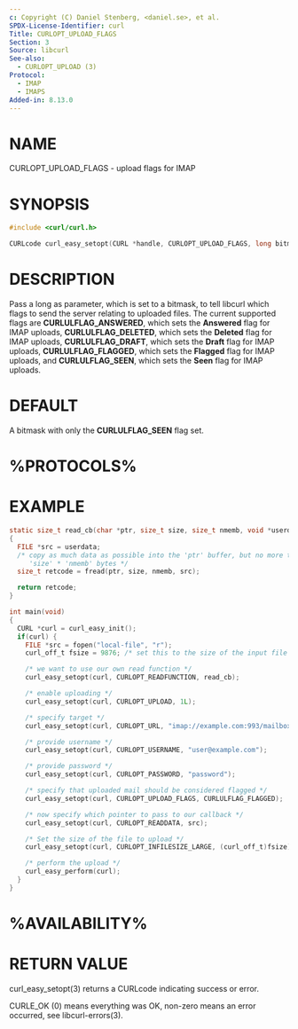 ```yaml
---
c: Copyright (C) Daniel Stenberg, <daniel.se>, et al.
SPDX-License-Identifier: curl
Title: CURLOPT_UPLOAD_FLAGS
Section: 3
Source: libcurl
See-also:
  - CURLOPT_UPLOAD (3)
Protocol:
  - IMAP
  - IMAPS
Added-in: 8.13.0
---
```


# NAME

CURLOPT_UPLOAD_FLAGS - upload flags for IMAP

# SYNOPSIS

~~~c
#include <curl/curl.h>

CURLcode curl_easy_setopt(CURL *handle, CURLOPT_UPLOAD_FLAGS, long bitmask);
~~~

# DESCRIPTION

Pass a long as parameter, which is set to a bitmask, to tell libcurl which
flags to send the server relating to uploaded files. The current supported
flags are **CURLULFLAG_ANSWERED**, which sets the **Answered** flag for IMAP
uploads, **CURLULFLAG_DELETED**, which sets the **Deleted** flag for IMAP
uploads, **CURLULFLAG_DRAFT**, which sets the **Draft** flag for IMAP uploads,
**CURLULFLAG_FLAGGED**, which sets the **Flagged** flag for IMAP uploads, and
**CURLULFLAG_SEEN**, which sets the **Seen** flag for IMAP uploads.

# DEFAULT

A bitmask with only the **CURLULFLAG_SEEN** flag set.

# %PROTOCOLS%

# EXAMPLE

~~~c
static size_t read_cb(char *ptr, size_t size, size_t nmemb, void *userdata)
{
  FILE *src = userdata;
  /* copy as much data as possible into the 'ptr' buffer, but no more than
     'size' * 'nmemb' bytes */
  size_t retcode = fread(ptr, size, nmemb, src);

  return retcode;
}

int main(void)
{
  CURL *curl = curl_easy_init();
  if(curl) {
    FILE *src = fopen("local-file", "r");
    curl_off_t fsize = 9876; /* set this to the size of the input file */

    /* we want to use our own read function */
    curl_easy_setopt(curl, CURLOPT_READFUNCTION, read_cb);

    /* enable uploading */
    curl_easy_setopt(curl, CURLOPT_UPLOAD, 1L);

    /* specify target */
    curl_easy_setopt(curl, CURLOPT_URL, "imap://example.com:993/mailbox");

    /* provide username */
    curl_easy_setopt(curl, CURLOPT_USERNAME, "user@example.com");

    /* provide password */
    curl_easy_setopt(curl, CURLOPT_PASSWORD, "password");

    /* specify that uploaded mail should be considered flagged */
    curl_easy_setopt(curl, CURLOPT_UPLOAD_FLAGS, CURLULFLAG_FLAGGED);

    /* now specify which pointer to pass to our callback */
    curl_easy_setopt(curl, CURLOPT_READDATA, src);

    /* Set the size of the file to upload */
    curl_easy_setopt(curl, CURLOPT_INFILESIZE_LARGE, (curl_off_t)fsize);

    /* perform the upload */
    curl_easy_perform(curl);
  }
}
~~~

# %AVAILABILITY%

# RETURN VALUE

curl_easy_setopt(3) returns a CURLcode indicating success or error.

CURLE_OK (0) means everything was OK, non-zero means an error occurred, see
libcurl-errors(3).

